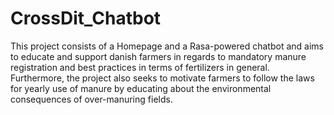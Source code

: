 # CrossDit_Chatbot

This project consists of a Homepage and a Rasa-powered chatbot and aims to educate and support danish
farmers in regards to mandatory manure registration and best practices in terms of fertilizers in general.
Furthermore, the project also seeks to motivate farmers to follow the laws for yearly use of manure by educating about the
environmental consequences of over-manuring fields. 
